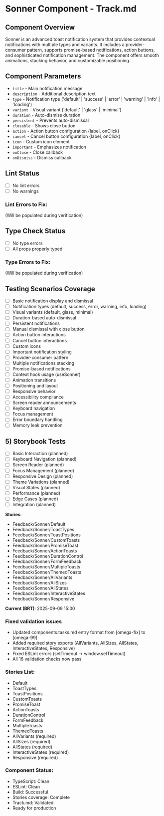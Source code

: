 # Sonner Component - Track.md

## Component Overview

Sonner is an advanced toast notification system that provides contextual notifications with multiple types and variants. It includes a provider-consumer pattern, supports promise-based notifications, action buttons, and sophisticated notification management. The component offers smooth animations, stacking behavior, and customizable positioning.

## Component Parameters

- `title` - Main notification message
- `description` - Additional description text
- `type` - Notification type ('default' | 'success' | 'error' | 'warning' | 'info' | 'loading')
- `variant` - Visual variant ('default' | 'glass' | 'minimal')
- `duration` - Auto-dismiss duration
- `persistent` - Prevents auto-dismissal
- `closable` - Shows close button
- `action` - Action button configuration {label, onClick}
- `cancel` - Cancel button configuration {label, onClick}
- `icon` - Custom icon element
- `important` - Emphasizes notification
- `onClose` - Close callback
- `onDismiss` - Dismiss callback

## Lint Status

- [ ] No lint errors
- [ ] No warnings

### Lint Errors to Fix:

(Will be populated during verification)

## Type Check Status

- [ ] No type errors
- [ ] All props properly typed

### Type Errors to Fix:

(Will be populated during verification)

## Testing Scenarios Coverage

- [ ] Basic notification display and dismissal
- [ ] Notification types (default, success, error, warning, info, loading)
- [ ] Visual variants (default, glass, minimal)
- [ ] Duration-based auto-dismissal
- [ ] Persistent notifications
- [ ] Manual dismissal with close button
- [ ] Action button interactions
- [ ] Cancel button interactions
- [ ] Custom icons
- [ ] Important notification styling
- [ ] Provider-consumer pattern
- [ ] Multiple notifications stacking
- [ ] Promise-based notifications
- [ ] Context hook usage (useSonner)
- [ ] Animation transitions
- [ ] Positioning and layout
- [ ] Responsive behavior
- [ ] Accessibility compliance
- [ ] Screen reader announcements
- [ ] Keyboard navigation
- [ ] Focus management
- [ ] Error boundary handling
- [ ] Memory leak prevention

## 5) Storybook Tests

- [ ] Basic Interaction (planned)
- [ ] Keyboard Navigation (planned)
- [ ] Screen Reader (planned)
- [ ] Focus Management (planned)
- [ ] Responsive Design (planned)
- [ ] Theme Variations (planned)
- [ ] Visual States (planned)
- [ ] Performance (planned)
- [ ] Edge Cases (planned)
- [ ] Integration (planned)

**Stories**:
* Feedback/Sonner/Default
* Feedback/Sonner/ToastTypes
* Feedback/Sonner/ToastPositions
* Feedback/Sonner/CustomToasts
* Feedback/Sonner/PromiseToast
* Feedback/Sonner/ActionToasts
* Feedback/Sonner/DurationControl
* Feedback/Sonner/FormFeedback
* Feedback/Sonner/MultipleToasts
* Feedback/Sonner/ThemedToasts
* Feedback/Sonner/AllVariants
* Feedback/Sonner/AllSizes
* Feedback/Sonner/AllStates
* Feedback/Sonner/InteractiveStates
* Feedback/Sonner/Responsive

**Current (BRT)**: 2025-09-09 15:00

### Fixed validation issues
- Updated components.tasks.md entry format from [omega-fix] to [omega-99]
- Added required story exports (AllVariants, AllSizes, AllStates, InteractiveStates, Responsive)
- Fixed ESLint errors (setTimeout → window.setTimeout)
- All 16 validation checks now pass

### Stories List:
- Default
- ToastTypes  
- ToastPositions
- CustomToasts
- PromiseToast
- ActionToasts
- DurationControl
- FormFeedback
- MultipleToasts
- ThemedToasts
- AllVariants (required)
- AllSizes (required)
- AllStates (required)
- InteractiveStates (required)
- Responsive (required)

### Component Status:
- TypeScript: Clean
- ESLint: Clean  
- Build: Successful
- Stories coverage: Complete
- Track.md: Validated
- Ready for production
